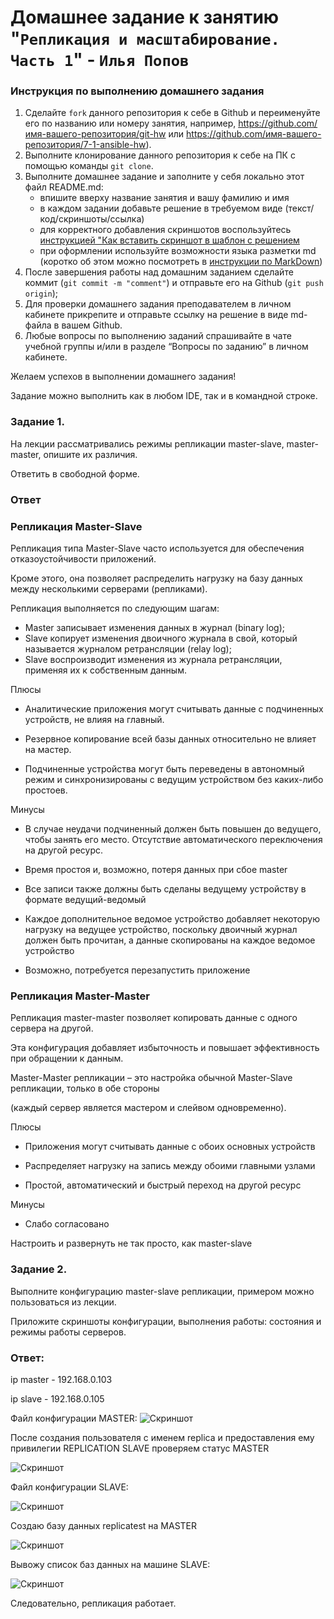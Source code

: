 # Домашнее задание к занятию "`Репликация и масштабирование. Часть 1`" - `Илья Попов`


### Инструкция по выполнению домашнего задания

   1. Сделайте `fork` данного репозитория к себе в Github и переименуйте его по названию или номеру занятия, например, https://github.com/имя-вашего-репозитория/git-hw или  https://github.com/имя-вашего-репозитория/7-1-ansible-hw).
   2. Выполните клонирование данного репозитория к себе на ПК с помощью команды `git clone`.
   3. Выполните домашнее задание и заполните у себя локально этот файл README.md:
      - впишите вверху название занятия и вашу фамилию и имя
      - в каждом задании добавьте решение в требуемом виде (текст/код/скриншоты/ссылка)
      - для корректного добавления скриншотов воспользуйтесь [инструкцией "Как вставить скриншот в шаблон с решением](https://github.com/netology-code/sys-pattern-homework/blob/main/screen-instruction.md)
      - при оформлении используйте возможности языка разметки md (коротко об этом можно посмотреть в [инструкции  по MarkDown](https://github.com/netology-code/sys-pattern-homework/blob/main/md-instruction.md))
   4. После завершения работы над домашним заданием сделайте коммит (`git commit -m "comment"`) и отправьте его на Github (`git push origin`);
   5. Для проверки домашнего задания преподавателем в личном кабинете прикрепите и отправьте ссылку на решение в виде md-файла в вашем Github.
   6. Любые вопросы по выполнению заданий спрашивайте в чате учебной группы и/или в разделе “Вопросы по заданию” в личном кабинете.
   
Желаем успехов в выполнении домашнего задания!
   
Задание можно выполнить как в любом IDE, так и в командной строке.

### Задание 1. 

На лекции рассматривались режимы репликации master-slave, master-master, опишите их различия.

Ответить в свободной форме.

### Ответ

### Репликация Master-Slave

Репликация типа Master-Slave часто используется для обеспечения отказоустойчивости приложений. 

Кроме этого, она позволяет распределить нагрузку на базу данных между несколькими серверами (репликами).

Репликация выполняется по следующим шагам: 
- Master записывает изменения данных в журнал (binary log);
- Slave копирует изменения двоичного журнала в свой, который называется журналом ретрансляции (relay log);
- Slave воспроизводит изменения из журнала ретрансляции, применяя их к собственным данным.

Плюсы

- Аналитические приложения могут считывать данные с подчиненных устройств, не влияя на главный.

- Резервное копирование всей базы данных относительно не влияет на мастер.

- Подчиненные устройства могут быть переведены в автономный режим и синхронизированы с ведущим устройством без каких-либо простоев.

Минусы

- В случае неудачи подчиненный должен быть повышен до ведущего, чтобы занять его место. Отсутствие автоматического переключения на другой ресурс.

- Время простоя и, возможно, потеря данных при сбое master

- Все записи также должны быть сделаны ведущему устройству в формате ведущий-ведомый

- Каждое дополнительное ведомое устройство добавляет некоторую нагрузку на ведущее устройство, поскольку двоичный журнал должен быть прочитан, а данные скопированы на каждое ведомое устройство

- Возможно, потребуется перезапустить приложение

### Репликация Master-Master

Репликация master-master позволяет копировать данные с  одного сервера на другой. 

Эта конфигурация добавляет избыточность и повышает эффективность при обращении к данным.

Master-Master репликации – это настройка обычной Master-Slave репликации, только в обе стороны 

(каждый сервер является мастером и слейвом одновременно).

Плюсы

- Приложения могут считывать данные с обоих основных устройств

- Распределяет нагрузку на запись между обоими главными узлами

- Простой, автоматический и быстрый переход на другой ресурс

Минусы

- Слабо согласовано

Настроить и развернуть не так просто, как master-slave



### Задание 2. 


Выполните конфигурацию master-slave репликации, примером можно пользоваться из лекции.

Приложите скриншоты конфигурации, выполнения работы: состояния и режимы работы серверов.

### Ответ:

ip master - 192.168.0.103

ip slave - 192.168.0.105


Файл конфигурации MASTER:
![Скриншот](https://github.com/ip75wester/BD-dz/blob/main/s1.PNG)

После создания пользователя с именем replica и предоставления ему привилегии REPLICATION SLAVE проверяем статус MASTER


![Скриншот](https://github.com/ip75wester/BD-dz/blob/main/s2.PNG)


Файл конфигурации SLAVE:

![Скриншот](https://github.com/ip75wester/BD-dz/blob/main/s3.PNG)


Создаю базу данных replicatest на MASTER

![Скриншот](https://github.com/ip75wester/BD-dz/blob/main/s4.PNG)

Вывожу список баз данных на машине SLAVE:

![Скриншот](https://github.com/ip75wester/BD-dz/blob/main/s5.PNG)

Следовательно, репликация работает.
